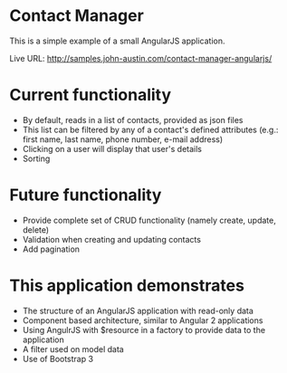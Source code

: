 # Contact Manager
This is a simple example of a small AngularJS application.

Live URL: http://samples.john-austin.com/contact-manager-angularjs/

# Current functionality
* By default, reads in a list of contacts, provided as json files
* This list can be filtered by any of a contact's defined attributes (e.g.: first name, last name, phone number, e-mail address)
* Clicking on a user will display that user's details
* Sorting

# Future functionality
* Provide complete set of CRUD functionality (namely create, update, delete)
* Validation when creating and updating contacts
* Add pagination


# This application demonstrates
* The structure of an AngularJS application with read-only data
* Component based architecture, similar to Angular 2 applications
* Using AngulrJS with $resource in a factory to provide data to the application
* A filter used on model data
* Use of Bootstrap 3
